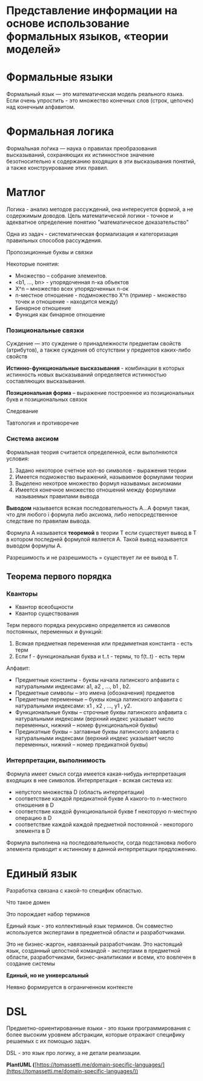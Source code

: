 # Представление информации на основе использование формальных языков, «теории моделей»

# Формальные языки

Формальный язык — это математическая модель реального языка. Если очень упростить - это множество конечных слов (строк, цепочек) над конечным алфавитом.

# Формальная логика

Форма́льная ло́гика — наука о правилах преобразования высказываний, сохраняющих их истинностное значение безотносительно к содержанию входящих в эти высказывания понятий, а также конструирование этих правил.

# Матлог

Логика - анализ методов рассуждений, она интересуется формой, а не содержимым доводов. Цель математической логики - точное и адекватное определение понятию "математическое доказательство"

Одна из задач - систематическая формализация и категоризация правильных способов рассуждения.

Пропозиционные буквы и связки

Некоторые понятия:

- Множество – собрание элементов.
- <b1, …, bn> - упорядоченная n-ка объектов
- X^n – множество всех упорядоченных n-ок
- n-местное отношение - подмножество X^n (пример - множество точек и отношение - находится между)
- Бинарное отношение
- Функция  как бинарное отношение

### Позициональные связки

Суждение — это суждение о принадлежности предметам свойств (атрибутов), а также суждения об отсутствии у предметов каких-либо свойств

**Истинно-функциональные высказывания** - комбинации в которых истинность новых высказываний определяется истинностью составляющих высказывания.

**Позициональная форма** – выражение построенное из позициональных букв и позициональных связок

Следование

Тавтология и противоречие

### Система аксиом

Формальная теория считается определенной, если выполняются условия:

1. Задано некоторое счетное кол-во символов - выражения теории
2. Имеется подможество выражений, называемое формулами теории
3. Выделено некотрое множество формул называмых аксиомами
4. Имеется конечное множество отношений между формулами называемых правилами вывода

**Выводом** называется всякая последовательность A...A формул такая, что для любого i формула либо аксиома, либо непосредственное следствие по правилам вывода.

Формула A называется **теоремой** в теории T если существует вывод в T в котором последней формулой является A. Такой вывод называется выводом формулы A.

Разрешимость и не разрешимость = существует ли ее вывод в Т.

## Теорема первого порядка

### Кванторы

- Квантор всеобщности
- Квантор существования

Терм первого порядка рекурсивно определяется из символов постоянных, переменных и функций:

1. Всякая предметная переменная или предмметная константа - есть терм
2. Если f - функциональная буква и t..t - термы, то f(t..t) - есть терм

Алфавит:

- Предметные константы -  буквы начала латинского алфавита с натуральными индексами: a1, a2 , …, b1 , b2.
- Предметные символы – это имена (обозначения) предметов
- Предметные переменные – буквы конца латинского алфавита с натуральными индексами: x1 , x2 , …, y1 , y2.
- Функциональные буквы – строчные буквы латинского алфавита с натуральными индексами (верхний индекс указывает число переменных, нижний – номер функциональной буквы)
- Предикатные буквы – заглавные буквы латинского алфавита с натуральными индексами (верхний индекс указывает число переменных, нижний – номер предикатной буквы)

### Интерпретации, выполнимость

Формула имеет смысл согда имеется какая-нибудь интерпретаация входящих в нее символов. Интерпретация - всякая система из:

- непустого множества D (область интерпретации)
- соответствие каждой предикатной букве A какого-то n-местного отношения  в D
- соответствие каждой функциональной букве f некоторую n-местную операцию в D
- соответствие каждой каждой предметной постоянной - некоторого элемента в D

Формула выполнена на последовательности, согда подстановка любого элемента приводит к истинному в данной интерпретации предложению.

# Единый язык

Разработка связана с какой-то специфик областью. 

Что такое домен

Это порождает набор терминов

Единый язык - это коллективный язык терминов. Он совместно используется экспертами в предметной области и разработчиками.

Это не бизнес-жаргон, навязанный разработчикам.  Это настоящий язык, созданный целостной командой - экспертами в предметной области, разработчиками, бизнес-аналитиками и всеми, кто вовлечен в создание системы

**Единый, но не универсальный**

Неявно формируется в ограниченном контексте

# DSL

Предметно-ориентированные языки - это языки программирования с более высоким уровнем абстракции, которые отражают специфику решаемых с их помощью задач.

DSL - это язык про логику, а не детали реализации.

**PlantUML (**[https://tomassetti.me/domain-specific-languages/](https://tomassetti.me/domain-specific-languages/))
